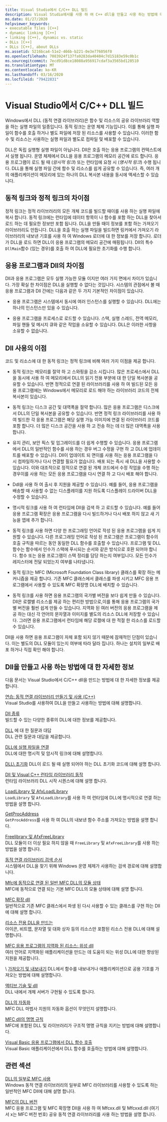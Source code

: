 ```yaml
---
title: Visual Studio에서 C/C++ DLL 빌드
description: Visual Studio에서를 사용 하 여 C++ dll을 만들고 사용 하는 방법에 대 한 개요입니다.
ms.date: 01/27/2020
helpviewer_keywords:
- executable files [C++]
- dynamic linking [C++]
- linking [C++], dynamic vs. static
- DLLs [C++]
- DLLs [C++], about DLLs
ms.assetid: 5216bca4-51e2-466b-b221-0e3e776056f0
ms.openlocfilehash: 7083924f137fa9283da40404c7d15183e59c0b1c
ms.sourcegitcommit: 7ecd91d8ce18088a956917cdaf3a3565bd128510
ms.translationtype: MT
ms.contentlocale: ko-KR
ms.lasthandoff: 03/16/2020
ms.locfileid: "79422831"
---
```

# <a name="create-cc-dlls-in-visual-studio"></a>Visual Studio에서 C/C++ DLL 빌드

Windows에서 DLL (동적 연결 라이브러리)은 함수 및 리소스의 공유 라이브러리 역할을 하는 실행 파일의 일종입니다. 동적 링크는 운영 체제 기능입니다. 이를 통해 실행 파일이 함수를 호출 하거나 별도 파일에 저장 된 리소스를 사용할 수 있습니다. 이러한 함수 및 리소스는 사용하는 실행 파일과 별도로 컴파일 및 배포할 수 있습니다.

DLL은 독립 실행형 실행 파일이 아닙니다. Dll은 호출 하는 응용 프로그램의 컨텍스트에서 실행 됩니다. 운영 체제에서 DLL을 응용 프로그램의 메모리 공간에 로드 합니다. 응용 프로그램이 로드 될 때 (*암시적 링크*) 또는 런타임에 요청 시 (*명시적 링크*) 수행 됩니다. DLL을 통해 실행 파일 간에 함수 및 리소스를 쉽게 공유할 수 있습니다. 즉, 여러 개의 애플리케이션이 메모리에 있는 하나의 DLL 복사본 내용을 동시에 액세스할 수 있습니다.

## <a name="differences-between-dynamic-linking-and-static-linking"></a>동적 링크와 정적 링크의 차이점

정적 링크는 정적 라이브러리의 모든 개체 코드를 빌드할 때이를 사용 하는 실행 파일에 복사 합니다. 동적 링크에는 런타임에 데이터 항목이 나 함수를 포함 하는 DLL을 찾아서 로드 하는 데 필요한 정보만 포함 됩니다. DLL을 만들 때이 정보를 포함 하는 가져오기 라이브러리도 만듭니다. DLL을 호출 하는 실행 파일을 빌드하면 링커에서 가져오기 라이브러리의 내보낸 기호를 사용 하 여 Windows 로더에 대 한 정보를 저장 합니다. 로더가 DLL을 로드 하면 DLL이 응용 프로그램의 메모리 공간에 매핑됩니다. Dll의 특수 `DllMain`함수 (있는 경우)를 호출 하 여 DLL에 필요한 초기화를 수행 합니다.

<a name="differences-between-applications-and-dlls"></a>

## <a name="differences-between-applications-and-dlls"></a>응용 프로그램과 Dll의 차이점

Dll과 응용 프로그램은 모두 실행 가능한 모듈 이지만 여러 가지 면에서 차이가 있습니다. 가장 확실 한 차이점은 DLL을 실행할 수 없다는 것입니다. 시스템의 관점에서 볼 때 응용 프로그램과 Dll 간에는 다음과 같은 두 가지 기본적인 차이점이 있습니다.

- 응용 프로그램은 시스템에서 동시에 여러 인스턴스를 실행할 수 있습니다. DLL에는 하나의 인스턴스만 있을 수 있습니다.

- 응용 프로그램을 프로세스로 로드할 수 있습니다. 스택, 실행 스레드, 전역 메모리, 파일 핸들 및 메시지 큐와 같은 작업을 소유할 수 있습니다. DLL은 이러한 사항을 소유할 수 없습니다.

<a name="advantages-of-using-dlls"></a>

## <a name="advantages-of-using-dlls"></a>Dll 사용의 이점

코드 및 리소스에 대 한 동적 링크는 정적 링크에 비해 여러 가지 이점을 제공 합니다.

- 동적 링크는 메모리를 절약 하 고 스와핑을 감소 시킵니다. 많은 프로세스에서 DLL을 동시에 사용 하 여 메모리에서 DLL의 읽기 전용 부분에 대 한 단일 복사본을 공유할 수 있습니다. 반면 정적으로 연결 된 라이브러리를 사용 하 여 빌드된 모든 응용 프로그램에는 Windows에서 메모리로 로드 해야 하는 라이브러리 코드의 전체 복사본이 있습니다.

- 동적 링크는 디스크 공간 및 대역폭을 절약 합니다. 많은 응용 프로그램은 디스크에서 DLL의 단일 복사본을 공유할 수 있습니다. 반면 정적 링크 라이브러리를 사용 하 여 빌드한 각 응용 프로그램은 해당 실행 가능 이미지에 연결 된 라이브러리 코드를 포함 합니다. 더 많은 디스크 공간을 사용 하 고 전송 하는 데 더 많은 대역폭을 사용 합니다.

- 유지 관리, 보안 픽스 및 업그레이드를 더 쉽게 수행할 수 있습니다. 응용 프로그램에서 DLL의 일반적인 함수를 사용 하는 경우 버그 수정을 구현 하 고 DLL에 업데이트를 배포할 수 있습니다. Dll이 업데이트 되 면이를 사용 하는 응용 프로그램을 다시 컴파일하거나 다시 연결할 필요가 없습니다. 배포 되는 즉시 새 DLL을 사용할 수 있습니다. 이와 대조적으로 정적으로 연결 된 개체 코드에서 수정 작업을 수행 하는 경우이를 사용 하는 모든 응용 프로그램을 다시 연결 하 고 다시 배포 해야 합니다.

- Ddl을 사용 하 여 출시 후 지원을 제공할 수 있습니다. 예를 들어, 응용 프로그램을 배송할 때 사용할 수 없는 디스플레이를 지원 하도록 디스플레이 드라이버 DLL을 수정할 수 있습니다.

- 명시적 링크를 사용 하 여 런타임에 Dll을 검색 하 고 로드할 수 있습니다. 예를 들어 응용 프로그램 확장은 응용 프로그램을 다시 빌드하거나 다시 배포 하지 않고 새 기능을 앱에 추가 합니다.

- 동적 링크를 사용 하면 다양 한 프로그래밍 언어로 작성 된 응용 프로그램을 쉽게 지원할 수 있습니다. 다른 프로그래밍 언어로 작성 된 프로그램은 프로그램이 함수의 호출 규칙을 따르는 동안 동일한 DLL 함수를 호출할 수 있습니다. 프로그램 및 DLL 함수는 함수에서 인수가 스택에 푸시되는 순서와 같은 방식으로 호환 되어야 합니다. 함수 또는 응용 프로그램이 스택 정리를 담당 하는지 여부입니다. 모든 인수가 레지스터에 전달 되었는지 여부를 나타냅니다.

- 동적 링크는 MFC (Microsoft Foundation Class library) 클래스를 확장 하는 메커니즘을 제공 합니다. 기존 MFC 클래스에서 클래스를 파생 시키고 MFC 응용 프로그램에서 사용할 수 있도록 MFC 확장명 DLL에 배치할 수 있습니다.

- 동적 링크를 사용 하면 응용 프로그램의 국가별 버전을 보다 쉽게 만들 수 있습니다. Dll은 로캘별 리소스를 제공 하는 편리한 방법으로,이를 통해 응용 프로그램의 국가별 버전을 훨씬 쉽게 만들 수 있습니다. 지역화 된 여러 버전의 응용 프로그램을 제공 하는 대신 각 언어의 문자열과 이미지를 별도의 리소스 DLL에 저장할 수 있습니다. 그러면 응용 프로그램에서 런타임에 해당 로캘에 대 한 적절 한 리소스를 로드할 수 있습니다.

Dll을 사용 하면 응용 프로그램이 자체 포함 되지 않기 때문에 잠재적인 단점이 있습니다. 이는 별도의 DLL 모듈이 있는지 여부에 따라 달라 집니다. 하나는 설치의 일부로 배포 하거나 직접 확인 해야 합니다.

## <a name="more-information-on-how-to-create-and-use-dlls"></a>Dll을 만들고 사용 하는 방법에 대 한 자세한 정보

다음 문서는 Visual Studio에서 C/C++ dll을 만드는 방법에 대 한 자세한 정보를 제공 합니다.

[연습: 동적 연결 라이브러리 만들기 및 사용 (C++)](walkthrough-creating-and-using-a-dynamic-link-library-cpp.md)\
Visual Studio를 사용하여 DLL을 만들고 사용하는 방법에 대해 설명합니다.

[Dll 종류](kinds-of-dlls.md)\
빌드할 수 있는 다양한 종류의 DLL에 대한 정보를 제공합니다.

[DLL](dll-frequently-asked-questions.md) 에 대 한 질문과 대답\
DLL 관련 질문과 대답을 제공합니다.

[DLL에 실행 파일을 연결](linking-an-executable-to-a-dll.md)\
DLL에 대한 명시적 및 암시적 링크에 대해 설명합니다.

[DLL\ 초기화](run-time-library-behavior.md#initializing-a-dll)
DLL이 로드 될 때 실행 되어야 하는 DLL 초기화 코드에 대해 설명 합니다.

[Dll 및 Visual C++ 런타임 라이브러리 동작](run-time-library-behavior.md)\
런타임 라이브러리 DLL 시작 시퀀스에 대해 설명 합니다.

[LoadLibrary 및 AfxLoadLibrary](loadlibrary-and-afxloadlibrary.md)\
`LoadLibrary` 및 `AfxLoadLibrary`를 사용 하 여 런타임에 DLL에 명시적으로 연결 하는 방법을 설명 합니다.

[GetProcAddress](getprocaddress.md)\
`GetProcAddress`를 사용 하 여 DLL의 내보낸 함수 주소를 가져오는 방법을 설명 합니다.

[Freelibrary 및 AfxFreeLibrary](freelibrary-and-afxfreelibrary.md)\
DLL 모듈이 더 이상 필요 하지 않을 때 `FreeLibrary` 및 `AfxFreeLibrary`를 사용 하는 방법을 설명 합니다.

[동적 연결 라이브러리 검색 순서](/windows/win32/Dlls/dynamic-link-library-search-order)\
시스템에서 DLL을 찾기 위해 Windows 운영 체제가 사용하는 검색 경로에 대해 설명합니다.

[Mfc에 동적으로 연결 된 일반 MFC DLL의 모듈 상태](module-states-of-a-regular-dll-dynamically-linked-to-mfc.md)\
MFC에 동적으로 연결 되는 기본 MFC DLL의 모듈 상태에 대해 설명 합니다.

[MFC 확장 dll](extension-dlls-overview.md)\
일반적으로 기존 MFC 클래스에서 파생 된 다시 사용할 수 있는 클래스를 구현 하는 Dll에 대해 설명 합니다.

[리소스 전용 DLL을 만드는](creating-a-resource-only-dll.md)\
아이콘, 비트맵, 문자열 및 대화 상자 등의 리소스만 포함된 리소스 전용 DLL에 대해 설명합니다.

[MFC 응용 프로그램의 지역화 된 리소스: 위성 dll](localized-resources-in-mfc-applications-satellite-dlls.md)\
여러 언어로 지역화된 애플리케이션을 만드는 데 도움이 되는 위성 DLL에 대한 향상된 지원을 제공합니다.

\ [가져오기 및 내보내기](importing-and-exporting.md)
DLL에서 함수를 내보내거나 애플리케이션으로 공용 기호를 가져오는 방법에 대해 설명합니다.

[액티브 기술 및 dll](active-technology-and-dlls.md)\
DLL 내에서 개체 서버가 구현될 수 있도록 합니다.

[DLL의 자동화](automation-in-a-dll.md)\
MFC DLL 마법사 지원의 자동화 옵션이 무엇인지 설명합니다.

[MFC dll의 명명 규칙](../mfc/mfc-library-versions.md#mfc-static-library-naming-conventions)\
MFC에 포함된 DLL 및 라이브러리가 구조적 명명 규칙을 지키는 방법에 대해 설명합니다.

[Visual Basic 응용 프로그램에서 DLL 함수 호출](calling-dll-functions-from-visual-basic-applications.md)\
Visual Basic 애플리케이션에서 DLL 함수를 호출하는 방법에 대해 설명합니다.

## <a name="related-sections"></a>관련 섹션

[DLL의 일부로 MFC 사용](../mfc/tn011-using-mfc-as-part-of-a-dll.md)\
Windows 동적 연결 라이브러리의 일부로 MFC 라이브러리를 사용할 수 있도록 하는 일반적인 MFC Dll에 대해 설명 합니다.

[MFC의 DLL 버전](../mfc/tn033-dll-version-of-mfc.md)\
MFC 응용 프로그램 및 MFC 확장명 Dll을 사용 하 여 Mfcxx.dll 및 Mfcxxd.dll (여기서 x는 MFC 버전 번호) 공유 동적 연결 라이브러리를 사용 하는 방법을 설명 합니다.
